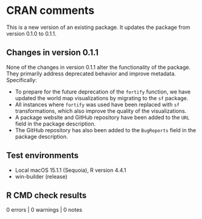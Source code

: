 # CRAN comments

This is a new version of an existing package. It updates the package from version 0.1.0 to 0.1.1.

## Changes in version 0.1.1

None of the changes in version 0.1.1 alter the functionality of the package. They primarily address deprecated behavior and improve metadata. Specifically:

* To prepare for the future deprecation of the `fortify` function, we have updated the world map visualizations by migrating to the `sf` package.
* All instances where `fortify` was used have been replaced with `sf` transformations, which also improve the quality of the visualizations.
* A package website and GitHub repository have been added to the `URL` field in the package description.
* The GitHub repository has also been added to the `BugReports` field in the package description.

## Test environments

* Local macOS 15.1.1 (Sequoia), R version 4.4.1
* win-builder (release)

## R CMD check results

0 errors | 0 warnings | 0 notes
